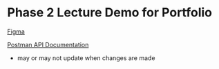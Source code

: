 # Phase 2 Lecture Demo for Portfolio 

[Figma](https://www.figma.com/file/EiEpomnCYh7AGbhqc2p3pk/Phase-2-Portfolio-Demo?node-id=0-1&t=ekc0Z7eityLJBlz6-0)

[Postman API Documentation](https://documenter.getpostman.com/view/26331028/2s93Y3uLLX)
- may or may not update when changes are made 


